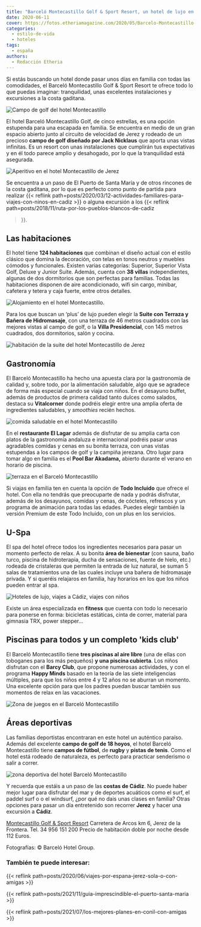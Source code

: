 ```yaml
---
title: "Barceló Montecastillo Golf & Sport Resort, un hotel de lujo en Jerez para toda la familia"
date: 2020-06-11
cover: https://fotos.etheriamagazine.com/2020/05/Barcelo-Montecastillo-aperitivo.jpg
categories: 
  - estilo-de-vida
  - hoteles
tags: 
  - españa
authors: 
  - Redacción Etheria
---
```


Si estás buscando un hotel donde pasar unos días en familia con todas las comodidades, 
el Barceló Montecastillo Golf & Sport Resort te ofrece todo lo que puedas imaginar: 
tranquilidad, unas excelentes instalaciones y excursiones a la costa gaditana. 

![Campo de golf del hotel Montecastillo](https://fotos.etheriamagazine.com/2020/05/Barcelo-Montecastillo-golf.jpg "Hotel Barceló Montecastillo y su campo de golf.")

El hotel Barceló Montecastillo Golf, de cinco estrellas, es una opción estupenda para 
una escapada en familia. Se encuentra en medio de un gran espacio abierto junto al 
circuito de velocidad de Jerez y rodeado de un precioso **campo de golf diseñado por 
Jack Nicklaus** que aporta unas vistas infinitas. Es un resort con unas instalaciones 
que cumplirán tus expectativas y en él todo parece amplio y desahogado, por lo que la 
tranquilidad está asegurada. 

![Aperitivo en el hotel Montecastillo de Jerez](https://fotos.etheriamagazine.com/2020/05/Barcelo-Montecastillo-aperitivo.jpg "Aperitivo en el hotel.")

Se encuentra a un paso de El Puerto de Santa María y de otros rincones de la costa 
gaditana, por lo que es perfecto como punto de partida para realizar {{< reflink 
path=posts/2020/03/12-actividades-familiares-para-viajes-con-ninos-en-cadiz >}} o alguna 
excursión a los {{< reflink path=posts/2018/11/ruta-por-los-pueblos-blancos-de-cadiz 
>}}. 

## Las habitaciones

El hotel tiene **124 habitaciones** que combinan el diseño actual con el estilo clásico 
que domina la decoración, con telas en tonos neutros y muebles cómodos y funcionales. 
Existen varias categorías: Superior, Superior Vista Golf, Deluxe y Junior Suite. Además, 
cuenta con **38 villas** independientes, algunas de dos dormitorios que son perfectas 
para familias. Todas las habitaciones disponen de aire acondicionado, wifi sin cargo, 
minibar, cafetera y tetera y caja fuerte, entre otros detalles. 

![Alojamiento en el hotel Montecastillo.](https://fotos.etheriamagazine.com/2020/05/Barcelo-montecastillo-villa.jpg "Villa de 2 habitaciones.")

Para los que buscan un ‘plus’ de lujo pueden elegir la **Suite con Terraza y Bañera de 
Hidromasaje**, con una terraza de 46 metros cuadrados con las mejores vistas al campo de 
golf, o la **Villa Presidencial**, con 145 metros cuadrados, dos dormitorios, salón y 
cocina. 

![habitación de la suite del hotel Montecastillo de Jerez](https://fotos.etheriamagazine.com/2020/05/Barcelo-Montecastillo-suite-terraza.jpg "Suite con terraza y bañera de hidromasaje.")

## Gastronomía

El Barceló Montecastillo ha hecho una apuesta clara por la gastronomía de calidad y, 
sobre todo, por la alimentación saludable, algo que se agradece de forma más especial 
cuando se viaja con niños. En el desayuno buffet, además de productos de primera calidad 
tanto dulces como salados, destaca su **Vitalcorner** donde podréis elegir entre una 
amplia oferta de ingredientes saludables, y _smoothies_ recién hechos. 

![comida saludable en el hotel Montecastillo](https://fotos.etheriamagazine.com/2020/05/Barcelo-Montecastillo-vital-corner.jpg "Vitalcorner.")

En el **restaurante El Lagar** además de disfrutar de su amplia carta con platos de la 
gastronomía andaluza e internacional podréis pasar unas agradables comidas y cenas en su 
bonita terraza, con unas vistas estupendas a los campos de golf y la campiña jerezana. 
Otro lugar para tomar algo en familia es el **Pool Bar Akadama,** abierto durante el 
verano en horario de piscina. 

![terraza en el Barceló Montecastillo](https://fotos.etheriamagazine.com/2020/05/Barcelo-Montecastillo-Terraza-El-Lagar.jpg "Terraza del restaurante El Lagar.")

Si viajas en familia ten en cuenta la opción de **Todo Incluido** que ofrece el hotel. 
Con ella no tendrás que preocuparte de nada y podrás disfrutar, además de los desayunos, 
comidas y cenas, de cócteles, refrescos y un programa de animación para todas las 
edades. Puedes elegir también la versión Premium de este Todo Incluido, con un plus en 
los servicios. 

## U-Spa

El spa del hotel ofrece todos los ingredientes necesarios para pasar un momento perfecto 
de relax. A su bonita **área de bienestar** (con sauna, baño turco, piscina de 
hidroterapia, ducha de sensaciones, fuente de hielo, etc.) rodeada de cristaleras que 
permiten la entrada de luz natural, se suman 5 salas de tratamientos una de las cuales 
incluye una bañera de hidromasaje privada. Y si queréis relajaros en familia, hay 
horarios en los que los niños pueden entrar al spa. 

![Hoteles de lujo, viajes a Cádiz, viajes con niños](https://fotos.etheriamagazine.com/2020/05/Barcelo-Montecastillo-spa.jpg "Zona de hidroterapia del U-Spa.")

Existe un área especializada en **fitness** que cuenta con todo lo necesario para 
ponerse en forma: bicicletas estáticas, cinta de correr, material para gimnasia TRX, 
power stepper… 

## Piscinas para todos y un completo 'kids club'

El Barceló Montecastillo tiene **tres piscinas al aire libre** (una de ellas con 
toboganes para los más pequeños) **y una piscina cubierta**. Los niños disfrutan con el 
**Barcy Club**, que propone numerosas actividades, y con el programa **Happy Minds** 
basado en la teoría de las siete inteligencias múltiples, para que los niños entre 4 y 
12 años no se aburran un momento. Una excelente opción para que los padres puedan buscar 
también sus momentos de relax en las vacaciones. 

![Zona de juegos en el Barceló Montecastillo](https://fotos.etheriamagazine.com/2020/05/Barcelo-Montecastillo-piscina-ninos.jpg "Piscina para niños.")

## Áreas deportivas

Las familias deportistas encontraran en este hotel un auténtico paraíso. Además del 
excelente **campo de golf de 18 hoyos**, el hotel Barceló Montecastillo tiene **campos 
de fútbol**, de **rugby** y **pistas de tenis**. Como el hotel está rodeado de 
naturaleza, es perfecto para practicar senderismo o salir a correr. 

![zona deportiva del hotel Barceló Montecastillo](https://fotos.etheriamagazine.com/2020/05/Barcelo-montecastillo-campos-futbol.jpg "Campos de fútbol.")

Y recuerda que estáis a un paso de las **costas de Cádiz**. No puede haber mejor lugar 
para disfrutar del mar y de deportes acuáticos como el surf, el paddel surf o o el 
windsurf, ¿por qué no dais unas clases en familia? Otras opciones para pasar un día 
entretenido son recorrer **Jerez** y hacer una excursión a **Cádiz**. 

[Montecastillo Golf & Sport 
Resort](https://www.barcelo.com/es-es/barcelo-montecastillo-golf/) Carretera de Arcos km 
6, Jerez de la Frontera. Tel. 34 956 151 200 Precio de habitación doble por noche desde 
112 Euros. 

Fotografías: © Barceló Hotel Group. 

### También te puede interesar:

{{< reflink path=posts/2020/06/viajes-por-espana-jerez-sola-o-con-amigas >}} 

{{< reflink path=posts/2021/11/guia-imprescindible-el-puerto-santa-maria >}} 

{{< reflink path=posts/2021/07/los-mejores-planes-en-conil-con-amigas >}}
